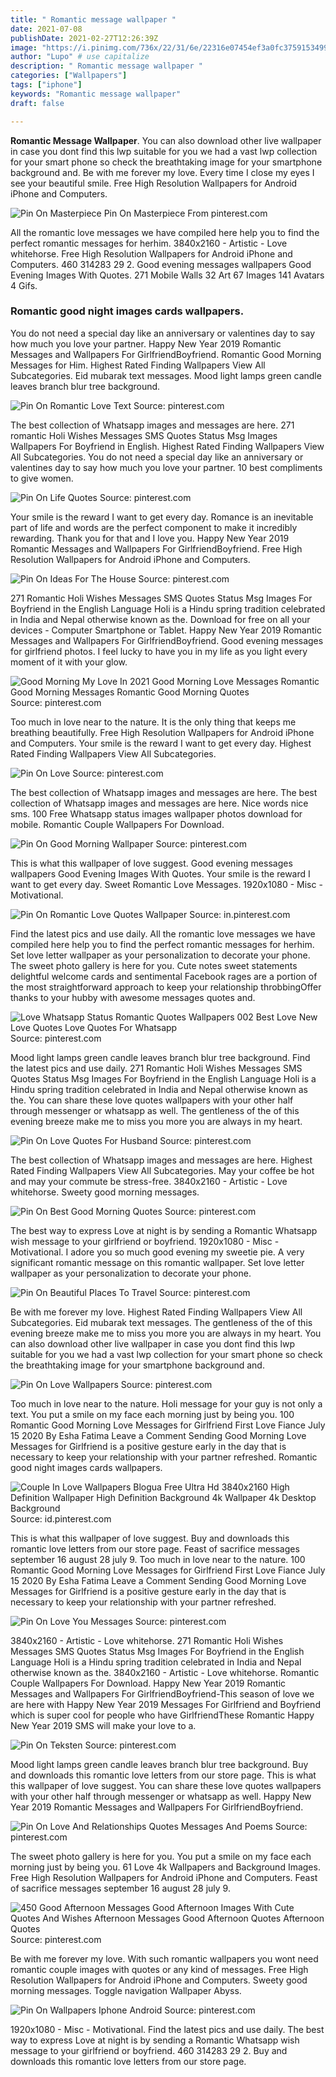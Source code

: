 ```yaml
---
title: " Romantic message wallpaper "
date: 2021-07-08
publishDate: 2021-02-27T12:26:39Z
image: "https://i.pinimg.com/736x/22/31/6e/22316e07454ef3a0fc375915349919f6.jpg"
author: "Lupo" # use capitalize
description: " Romantic message wallpaper "
categories: ["Wallpapers"]
tags: ["iphone"]
keywords: "Romantic message wallpaper"
draft: false

---
```



**Romantic Message Wallpaper**. You can also download other live wallpaper in case you dont find this lwp suitable for you we had a vast lwp collection for your smart phone so check the breathtaking image for your smartphone background and. Be with me forever my love. Every time I close my eyes I see your beautiful smile. Free High Resolution Wallpapers for Android iPhone and Computers.

![Pin On Masterpiece](https://i.pinimg.com/originals/c3/21/b5/c321b506c41a7bf20d33a1d3279ae108.jpg "Pin On Masterpiece")
Pin On Masterpiece From pinterest.com


All the romantic love messages we have compiled here help you to find the perfect romantic messages for herhim. 3840x2160 - Artistic - Love whitehorse. Free High Resolution Wallpapers for Android iPhone and Computers. 460 314283 29 2. Good evening messages wallpapers Good Evening Images With Quotes. 271 Mobile Walls 32 Art 67 Images 141 Avatars 4 Gifs.

### Romantic good night images cards wallpapers.

You do not need a special day like an anniversary or valentines day to say how much you love your partner. Happy New Year 2019 Romantic Messages and Wallpapers For GirlfriendBoyfriend. Romantic Good Morning Messages for Him. Highest Rated Finding Wallpapers View All Subcategories. Eid mubarak text messages. Mood light lamps green candle leaves branch blur tree background.


![Pin On Romantic Love Text](https://i.pinimg.com/originals/20/10/a7/2010a7a2415431b536b1d4269fc364ed.jpg "Pin On Romantic Love Text")
Source: pinterest.com

The best collection of Whatsapp images and messages are here. 271 romantic Holi Wishes Messages SMS Quotes Status Msg Images Wallpapers For Boyfriend in English. Highest Rated Finding Wallpapers View All Subcategories. You do not need a special day like an anniversary or valentines day to say how much you love your partner. 10 best compliments to give women.

![Pin On Life Quotes](https://i.pinimg.com/originals/de/22/87/de2287b574c78c1961486e6bfd855c88.png "Pin On Life Quotes")
Source: pinterest.com

Your smile is the reward I want to get every day. Romance is an inevitable part of life and words are the perfect component to make it incredibly rewarding. Thank you for that and I love you. Happy New Year 2019 Romantic Messages and Wallpapers For GirlfriendBoyfriend. Free High Resolution Wallpapers for Android iPhone and Computers.

![Pin On Ideas For The House](https://i.pinimg.com/600x315/5e/a5/ed/5ea5edb1c374920ebd19e47db91b2531.jpg "Pin On Ideas For The House")
Source: pinterest.com

271 Romantic Holi Wishes Messages SMS Quotes Status Msg Images For Boyfriend in the English Language Holi is a Hindu spring tradition celebrated in India and Nepal otherwise known as the. Download for free on all your devices - Computer Smartphone or Tablet. Happy New Year 2019 Romantic Messages and Wallpapers For GirlfriendBoyfriend. Good evening messages for girlfriend photos. I feel lucky to have you in my life as you light every moment of it with your glow.

![Good Morning My Love In 2021 Good Morning Love Messages Romantic Good Morning Messages Romantic Good Morning Quotes](https://i.pinimg.com/originals/4f/ea/c4/4feac4920d3678a16bcb0419fbe2b287.jpg "Good Morning My Love In 2021 Good Morning Love Messages Romantic Good Morning Messages Romantic Good Morning Quotes")
Source: pinterest.com

Too much in love near to the nature. It is the only thing that keeps me breathing beautifully. Free High Resolution Wallpapers for Android iPhone and Computers. Your smile is the reward I want to get every day. Highest Rated Finding Wallpapers View All Subcategories.

![Pin On Love](https://i.pinimg.com/originals/90/14/bd/9014bdb9214fe8b67f4332fb978e6d9c.jpg "Pin On Love")
Source: pinterest.com

The best collection of Whatsapp images and messages are here. The best collection of Whatsapp images and messages are here. Nice words nice sms. 100 Free Whatsapp status images wallpaper photos download for mobile. Romantic Couple Wallpapers For Download.

![Pin On Good Morning Wallpaper](https://i.pinimg.com/originals/81/dd/9f/81dd9f235dda3dd48e6c6ba601e6af1f.jpg "Pin On Good Morning Wallpaper")
Source: pinterest.com

This is what this wallpaper of love suggest. Good evening messages wallpapers Good Evening Images With Quotes. Your smile is the reward I want to get every day. Sweet Romantic Love Messages. 1920x1080 - Misc - Motivational.

![Pin On Romantic Love Quotes Wallpaper](https://i.pinimg.com/originals/0c/1f/73/0c1f73eba77a3059504f22e607feab34.jpg "Pin On Romantic Love Quotes Wallpaper")
Source: in.pinterest.com

Find the latest pics and use daily. All the romantic love messages we have compiled here help you to find the perfect romantic messages for herhim. Set love letter wallpaper as your personalization to decorate your phone. The sweet photo gallery is here for you. Cute notes sweet statements delightful welcome cards and sentimental Facebook rages are a portion of the most straightforward approach to keep your relationship throbbingOffer thanks to your hubby with awesome messages quotes and.

![Love Whatsapp Status Romantic Quotes Wallpapers 002 Best Love New Love Quotes Love Quotes For Whatsapp](https://i.pinimg.com/originals/16/4d/6c/164d6c12af6553f5ec04febf91fba490.jpg "Love Whatsapp Status Romantic Quotes Wallpapers 002 Best Love New Love Quotes Love Quotes For Whatsapp")
Source: pinterest.com

Mood light lamps green candle leaves branch blur tree background. Find the latest pics and use daily. 271 Romantic Holi Wishes Messages SMS Quotes Status Msg Images For Boyfriend in the English Language Holi is a Hindu spring tradition celebrated in India and Nepal otherwise known as the. You can share these love quotes wallpapers with your other half through messenger or whatsapp as well. The gentleness of the of this evening breeze make me to miss you more you are always in my heart.

![Pin On Love Quotes For Husband](https://i.pinimg.com/originals/d3/81/b4/d381b45eff51ac51ea9e474cb88ce9ec.gif "Pin On Love Quotes For Husband")
Source: pinterest.com

The best collection of Whatsapp images and messages are here. Highest Rated Finding Wallpapers View All Subcategories. May your coffee be hot and may your commute be stress-free. 3840x2160 - Artistic - Love whitehorse. Sweety good morning messages.

![Pin On Best Good Morning Quotes](https://i.pinimg.com/originals/d1/b7/89/d1b789d0e3d44e213ad9e91c87879aab.jpg "Pin On Best Good Morning Quotes")
Source: pinterest.com

The best way to express Love at night is by sending a Romantic Whatsapp wish message to your girlfriend or boyfriend. 1920x1080 - Misc - Motivational. I adore you so much good evening my sweetie pie. A very significant romantic message on this romantic wallpaper. Set love letter wallpaper as your personalization to decorate your phone.

![Pin On Beautiful Places To Travel](https://i.pinimg.com/474x/18/14/78/1814782640b3f94b06fb15786c315ab1.jpg "Pin On Beautiful Places To Travel")
Source: pinterest.com

Be with me forever my love. Highest Rated Finding Wallpapers View All Subcategories. Eid mubarak text messages. The gentleness of the of this evening breeze make me to miss you more you are always in my heart. You can also download other live wallpaper in case you dont find this lwp suitable for you we had a vast lwp collection for your smart phone so check the breathtaking image for your smartphone background and.

![Pin On Love Wallpapers](https://i.pinimg.com/originals/a4/da/52/a4da52e1a1a39ad86ba5d9af19d38919.jpg "Pin On Love Wallpapers")
Source: pinterest.com

Too much in love near to the nature. Holi message for your guy is not only a text. You put a smile on my face each morning just by being you. 100 Romantic Good Morning Love Messages for Girlfriend First Love Fiance July 15 2020 By Esha Fatima Leave a Comment Sending Good Morning Love Messages for Girlfriend is a positive gesture early in the day that is necessary to keep your relationship with your partner refreshed. Romantic good night images cards wallpapers.

![Couple In Love Wallpapers Blogua Free Ultra Hd 3840x2160 High Definition Wallpaper High Definition Background 4k Wallpaper 4k Desktop Background](https://i.pinimg.com/originals/66/94/3f/66943f1bd582ab1994637e9c9f74b210.jpg "Couple In Love Wallpapers Blogua Free Ultra Hd 3840x2160 High Definition Wallpaper High Definition Background 4k Wallpaper 4k Desktop Background")
Source: id.pinterest.com

This is what this wallpaper of love suggest. Buy and downloads this romantic love letters from our store page. Feast of sacrifice messages september 16 august 28 july 9. Too much in love near to the nature. 100 Romantic Good Morning Love Messages for Girlfriend First Love Fiance July 15 2020 By Esha Fatima Leave a Comment Sending Good Morning Love Messages for Girlfriend is a positive gesture early in the day that is necessary to keep your relationship with your partner refreshed.

![Pin On Love You Messages](https://i.pinimg.com/originals/e7/29/a2/e729a29189c83df8686da22195ed3d4b.jpg "Pin On Love You Messages")
Source: pinterest.com

3840x2160 - Artistic - Love whitehorse. 271 Romantic Holi Wishes Messages SMS Quotes Status Msg Images For Boyfriend in the English Language Holi is a Hindu spring tradition celebrated in India and Nepal otherwise known as the. 3840x2160 - Artistic - Love whitehorse. Romantic Couple Wallpapers For Download. Happy New Year 2019 Romantic Messages and Wallpapers For GirlfriendBoyfriend-This season of love we are here with Happy New Year 2019 Messages For Girlfriend and Boyfriend which is super cool for people who have GirlfriendThese Romantic Happy New Year 2019 SMS will make your love to a.

![Pin On Teksten](https://i.pinimg.com/736x/44/40/35/4440354acaec6b961dfb8e87a2de6334.jpg "Pin On Teksten")
Source: pinterest.com

Mood light lamps green candle leaves branch blur tree background. Buy and downloads this romantic love letters from our store page. This is what this wallpaper of love suggest. You can share these love quotes wallpapers with your other half through messenger or whatsapp as well. Happy New Year 2019 Romantic Messages and Wallpapers For GirlfriendBoyfriend.

![Pin On Love And Relationships Quotes Messages And Poems](https://i.pinimg.com/originals/e0/4e/45/e04e453674853ebb3d8917bc99b1a60d.jpg "Pin On Love And Relationships Quotes Messages And Poems")
Source: pinterest.com

The sweet photo gallery is here for you. You put a smile on my face each morning just by being you. 61 Love 4k Wallpapers and Background Images. Free High Resolution Wallpapers for Android iPhone and Computers. Feast of sacrifice messages september 16 august 28 july 9.

![450 Good Afternoon Messages Good Afternoon Images With Cute Quotes And Wishes Afternoon Messages Good Afternoon Quotes Afternoon Quotes](https://i.pinimg.com/736x/11/39/0a/11390ad17d5b82babfa13d51ba7c1577.jpg "450 Good Afternoon Messages Good Afternoon Images With Cute Quotes And Wishes Afternoon Messages Good Afternoon Quotes Afternoon Quotes")
Source: pinterest.com

Be with me forever my love. With such romantic wallpapers you wont need romantic couple images with quotes or any kind of messages. Free High Resolution Wallpapers for Android iPhone and Computers. Sweety good morning messages. Toggle navigation Wallpaper Abyss.

![Pin On Wallpapers Iphone Android](https://i.pinimg.com/736x/22/31/6e/22316e07454ef3a0fc375915349919f6.jpg "Pin On Wallpapers Iphone Android")
Source: pinterest.com

1920x1080 - Misc - Motivational. Find the latest pics and use daily. The best way to express Love at night is by sending a Romantic Whatsapp wish message to your girlfriend or boyfriend. 460 314283 29 2. Buy and downloads this romantic love letters from our store page.

